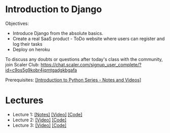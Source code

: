 # Introduction to Django

Objectives:
- Introduce Django from the absolute basics.
- Create a real SaaS product - ToDo website where users can register and log  their tasks
- Deploy on heroku

To discuss any doubts or questions after today's class with the community, join Scaler Club:  https://chat.scaler.com/signup_user_complete/?id=c9os5g9kobr4jqmtgadgkbgafa

Prerequisites:
[[Introduction to Python Series - Notes and Videos]](https://github.com/scaleracademy/intro-to-python)

# Lectures
- Lecture 1: [[Notes]](/lecture_1.md) [[Video]](https://www.youtube.com/watch?v=_35uYwlxcu4) [[Code]](/lecture_1/)
- Lecture 2: [[Video]](https://www.youtube.com/watch?v=NYRxFU4zZNQ) [[Code]](/lecture_2/)
- Lecture 3: [[Video]](https://www.youtube.com/watch?v=aavReR8gZYE) [[Code]](/lecture_3/)